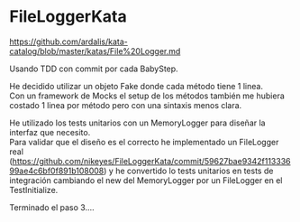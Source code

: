 # FileLoggerKata
https://github.com/ardalis/kata-catalog/blob/master/katas/File%20Logger.md

Usando TDD con commit por cada BabyStep.

He decidido utilizar un objeto Fake donde cada método tiene 1 linea.  
Con un framework de Mocks el setup de los métodos también me hubiera costado 1 linea por método pero con una sintaxis menos clara. 

He utilizado los tests unitarios con un MemoryLogger para diseñar la interfaz que necesito.  
Para validar que el diseño es el correcto he implementado un FileLogger real (https://github.com/nikeyes/FileLoggerKata/commit/59627bae9342f11333699ae4c6bf0f891b108008) y he convertido lo tests unitarios en tests de integración cambiando el new del MemoryLogger por un FileLogger en el TestInitialize.


Terminado el paso 3....
